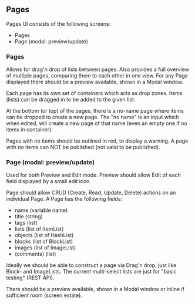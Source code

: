 Pages
-----

Pages UI consists of the following screens:

-	Pages
-	Page (modal: preview/update)

### Pages

Allows for drag'n drop of lists between pages. Also provides a full overview of multiple pages, comparing them to each other in one view. For any Page displayed there should be a preview available, shown in a Modal window.

Each page has its own set of containers which acts as drop zones. Items (lists) can be dragged in to be added to the given list.

At the bottom (or top) of the pages, there is a no-name page where items can be dropped to create a new page. The "no name" is an input which when edited, will create a new page of that name (even an empty one if no items in container).

Pages with no items should be outlined in red, to display a warning. A page with no items can NOT be published (not valid to be published).

### Page (modal: preview/update)

Used for both Preview and Edit mode. Preview should allow Edit of each field displayed by a small edit icon.

Page should allow CRUD (Create, Read, Update, Delete) actions on an individual Page. A Page has the following fields:

-	name (variable name)
-	title (string)
-	tags (list)
-	lists (list of ItemList)
-	objects (list of HashList)
-	blocks (list of BlockList)
-	images (list of ImageList)
-	(comments) (list)

Ideally we should be able to construct a page via Drag'n drop, just like Block- and ImageLists. The current multi-select lists are just for "basic testing" (REST API).

There should be a preview available, shown in a Modal window or inline if sufficient room (screen estate).
